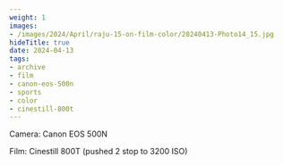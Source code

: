 ```yaml
---
weight: 1
images:
- /images/2024/April/raju-15-on-film-color/20240413-Photo14_15.jpg
hideTitle: true
date: 2024-04-13
tags:
- archive
- film
- canon-eos-500n
- sports
- color
- cinestill-800t
---
```


Camera: Canon EOS 500N

Film: Cinestill 800T (pushed 2 stop to 3200 ISO)